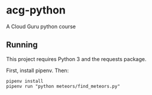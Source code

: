 # acg-python
A Cloud Guru python course


## Running

This project requires Python 3 and the requests package.

First, install pipenv.  Then:

```
pipenv install
pipenv run "python meteors/find_meteors.py"
```